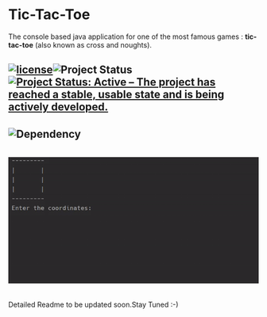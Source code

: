# Tic-Tac-Toe
The console based java application for one of the most famous games  : __tic-tac-toe__ (also known as cross and noughts). 
## [![license](https://img.shields.io/github/license/DAVFoundation/captain-n3m0.svg?style=flat-square)](https://github.com/kritika-srivastava/Random-Password-Generator/blob/master/LICENSE)![Project Status](https://img.shields.io/badge/Project-Completed-orange)[![Project Status: Active – The project has reached a stable, usable state and is being actively developed.](https://www.repostatus.org/badges/latest/active.svg)](https://www.repostatus.org/#active)

## ![Dependency](https://img.shields.io/badge/Dependency-Java%208-critical)
&nbsp;
![](demonstration.gif)
&nbsp;

Detailed Readme to be updated soon.Stay Tuned :-)
